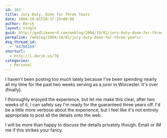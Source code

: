 ```yaml
---
id: 163
title: Jury Duty, Done for Three Years
date: 2004-10-01T20:37:33+00:00
author: Derik
layout: single
guid: http://godlikenerd.com/weblog/2004/10/01/jury-duty-done-for-three-years/
permalink: /weblog/2004/10/01/jury-duty-done-for-three-years/
dsq_thread_id:
  - "64766169"
shorturl:
  - http://l.derik.us/7Q
categories:
  - Personal
---
```

I haven't been posting too much lately because I've been spending nearly all my time for the past two weeks serving as a juror in Worcester. It's over (finally).

I thoroughly enjoyed the experience, but let me make this clear, after two weeks of it, I can safely say I'm ready for the guaranteed three years off. I'd be a little more verbose about the experience, but I feel like it's not entirely appropriate to post all the details onto the web.

I will be more than happy to discuss the details privately though. Email or IM me if this strikes your fancy.